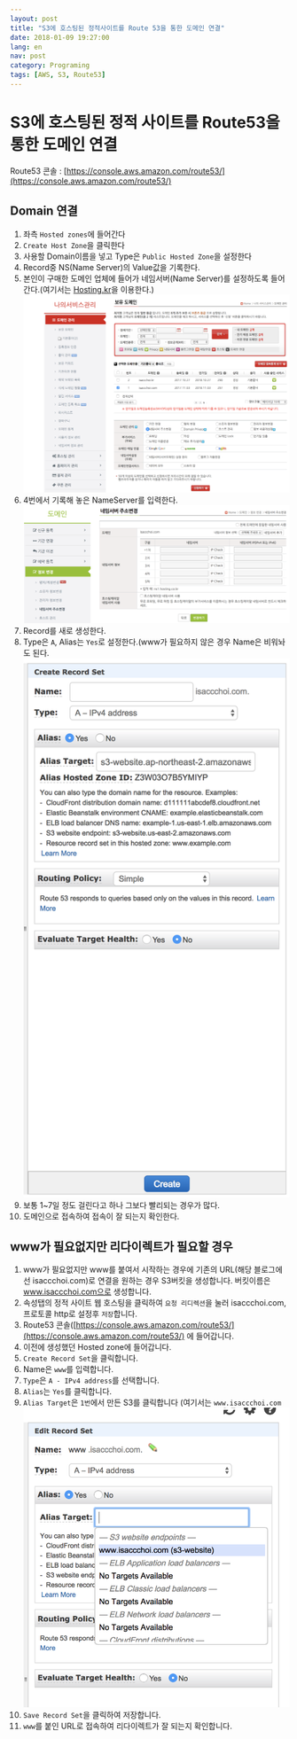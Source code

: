 ```yaml
---
layout: post
title: "S3에 호스팅된 정적사이트를 Route 53을 통한 도메인 연결"
date: 2018-01-09 19:27:00
lang: en
nav: post
category: Programing
tags: [AWS, S3, Route53]
---
```


# S3에 호스팅된 정적 사이트를 Route53을 통한 도메인 연결 

Route53 콘솔 : [https://console.aws.amazon.com/route53/](https://console.aws.amazon.com/route53/)

## Domain 연결
1. 좌측 `Hosted zones`에 들어간다 
2. `Create Host Zone`을 클릭한다 
3. 사용할 Domain이름을 넣고 Type은 `Public Hosted Zone`을 설정한다 
4. Record중 NS(Name Server)의 Value값을 기록한다.
5. 본인이 구매한 도메인 업체에 들어가 네임서버(Name Server)를 설정하도록 들어간다.(여기서는 [Hosting.kr](hosting.kr)을 이용한다.)
![hosting.kr](/images/hosting/hosting.kr.png)
6. 4번에서 기록해 놓은 NameServer를 입력한다.
![nameserver](/images/hosting/nameserver.png)
7. Record를 새로 생성한다.
8. Type은 `A`, Alias는 `Yes`로 설정한다.(www가 필요하지 않은 경우 Name은 비워놔도 된다.
![alias](/images/hosting/alias.png)
9. 보통 1~7일 정도 걸린다고 하나 그보다 빨리되는 경우가 많다.
10. 도메인으로 접속하여 접속이 잘 되는지 확인한다.

## www가 필요없지만 리다이렉트가 필요할 경우 
1. www가 필요없지만 www를 붙여서 시작하는 경우에 기존의 URL(해당 블로그에선 isaccchoi.com)로 연결을 원하는 경우 S3버킷을 생성합니다. 버킷이름은 www.isaccchoi.com으로 생성합니다.
2. 속성탭의 정적 사이트 웹 호스팅을 클릭하여 `요청 리디렉션`을 눌러 isaccchoi.com, 프로토콜 http로 설정후 `저장`합니다.
3. Route53 콘솔([https://console.aws.amazon.com/route53/](https://console.aws.amazon.com/route53/) 에 들어갑니다.
4. 이전에 생성했던 Hosted zone에 들어갑니다.
5. `Create Record Set`을 클릭합니다.
6. Name은 `www`를 입력합니다.
7. `Type`은 `A - IPv4 address`를 선택합니다.
8. `Alias`는 `Yes`를 클릭합니다.
9. `Alias Target`은 `1번`에서 만든 S3를 클릭합니다 (여기서는  `www.isaccchoi.com`
![www_alias](/images/hosting/www_redirect.png)
10. `Save Record Set`을 클릭하여 저장합니다.
11. `www`를 붙인 URL로 접속하여 리다이렉트가 잘 되는지 확인합니다. 